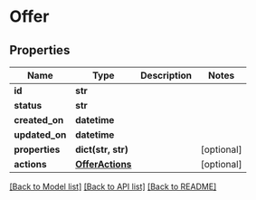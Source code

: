 # Offer

## Properties
Name | Type | Description | Notes
------------ | ------------- | ------------- | -------------
**id** | **str** |  | 
**status** | **str** |  | 
**created_on** | **datetime** |  | 
**updated_on** | **datetime** |  | 
**properties** | **dict(str, str)** |  | [optional] 
**actions** | [**OfferActions**](OfferActions.md) |  | [optional] 

[[Back to Model list]](../README.md#documentation-for-models) [[Back to API list]](../README.md#documentation-for-api-endpoints) [[Back to README]](../README.md)


